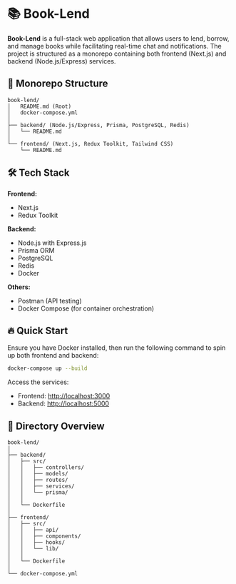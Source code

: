 # 📚 Book-Lend

**Book-Lend** is a full-stack web application that allows users to lend, borrow, and manage books while facilitating real-time chat and notifications. The project is structured as a monorepo containing both frontend (Next.js) and backend (Node.js/Express) services.

## 🚀 Monorepo Structure

```
book-lend/
│   README.md (Root)
│   docker-compose.yml
│
├── backend/ (Node.js/Express, Prisma, PostgreSQL, Redis)
│   └── README.md
│
└── frontend/ (Next.js, Redux Toolkit, Tailwind CSS)
    └── README.md
```

## 🛠️ Tech Stack

**Frontend:**

- Next.js
- Redux Toolkit

**Backend:**

- Node.js with Express.js
- Prisma ORM
- PostgreSQL
- Redis
- Docker

**Others:**

- Postman (API testing)
- Docker Compose (for container orchestration)

## 🔥 Quick Start

Ensure you have Docker installed, then run the following command to spin up both frontend and backend:

```bash
docker-compose up --build
```

Access the services:

- Frontend: [http://localhost:3000](http://localhost:3000)
- Backend: [http://localhost:5000](http://localhost:5000)

## 📁 Directory Overview

```
book-lend/
│
├── backend/
│   ├── src/
│   │   ├── controllers/
│   │   ├── models/
│   │   ├── routes/
│   │   ├── services/
│   │   └── prisma/
│   │
│   └── Dockerfile
│
├── frontend/
│   ├── src/
│   │   ├── api/
│   │   ├── components/
│   │   ├── hooks/
│   │   └── lib/
│   │
│   └── Dockerfile
│
└── docker-compose.yml
```
